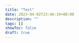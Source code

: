 ```yaml
---
title: "Test"
date: 2023-04-02T23:46:19+08:00
description: ""
tags: []
showToc: false
draft: true
---
```


